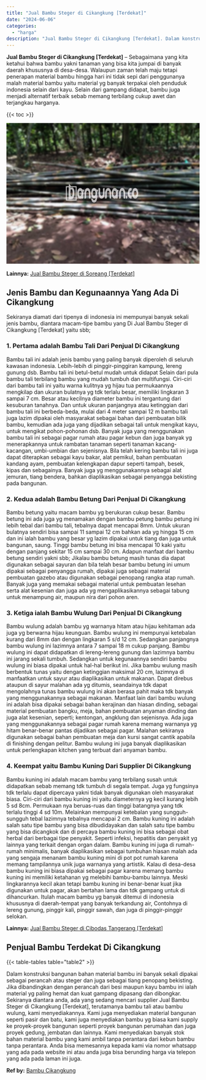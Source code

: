 ```yaml
---
title: "Jual Bambu Steger di Cikangkung [Terdekat]"
date: "2024-06-06"
categories: 
  - "harga"
description: "Jual Bambu Steger di Cikangkung [Terdekat]. Dalam konstruksi bangunan bahan material bambu ini banyak sekali dipakai sebagai perancah atau steger dan juga se..."
---
```


**Jual Bambu Steger di Cikangkung \[Terdekat\]** – Sebagaimana yang kita ketahui bahwa bambu yakni tanaman yang bisa kita jumpai di banyak daerah khususnya di desa-desa. Walaupun zaman telah maju tetapi penerapan material bambu hingga hari ini tidak sepi dari penggunanya malah material bambu yaitu material yg banyak terpakai oleh penduduk indonesia selain dari kayu. Selain dari gampang didapat, bambu juga menjadi alternatif terbaik sebab memang terbilang cukup awet dan terjangkau harganya.

{{< toc >}}

![Jual Bambu Steger di Cikangkung [Terdekat]](/images/jual-bambu-tali-27.png)

**Lainnya:** [Jual Bambu Steger di Soreang \[Terdekat\]](https://bambu.bangunan.co/jual-bambu-steger-di-soreang-terdekat/)

## Jenis Bambu dan Kegunaannya Yang Ada Di Cikangkung

Sekiranya diamati dari tipenya di indonesia ini mempunyai banyak sekali jenis bambu, diantara macam-tipe bambu yang Di Jual Bambu Steger di Cikangkung \[Terdekat\] yaitu sbb;

### 1\. Pertama adalah Bambu Tali Dari Penjual Di Cikangkung

Bambu tali ini adalah jenis bambu yang paling banyak diperoleh di seluruh kawasan indonesia. Lebih-lebih di pinggir-pinggiran kampung, lereng gunung dsb. Bambu tali ini betul-betul mudah untuk didapat Selain dari pula bambu tali terbilang bambu yang mudah tumbuh dan multifungsi. Ciri-ciri dari bambu tali ini yaitu warna kulitnya yg hijau tua permukaannya mengkilap dan ukuran bulatnya yg tdk terlalu besar, memiliki lingkaran 3 sampai 7 cm. Besar atau kecilnya diameter bambu ini tergantung dari kesuburan tanahnya. Dan untuk ukuran panjangnya atau ketinggian dari bambu tali ini berbeda-beda, mulai dari 4 meter sampai 12 m bambu tali juga lazim dipakai oleh masyarakat sebagai bahan dari pembuatan bilik bambu, kemudian ada juga yang dijadikan sebagai tali untuk mengikat kayu, untuk mengikat pohon-pohonan dsb. Banyak juga yang menggunakan bambu tali ini sebagai pagar rumah atau pagar kebun dan juga banyak yg menerapkannya untuk rambatan tanaman seperti tanaman kacang-kacangan, umbi-umbian dan sejenisnya. Bila telah kering bambu tali ini juga dapat diterapkan sebagai kayu bakar, alat pemikul, bahan pembuatan kandang ayam, pembuatan kelengkapan dapur seperti tampah, besek, kipas dan sebagainya. Banyak juga yg menggunakannya sebagai alat jemuran, tiang bendera, bahkan diaplikasikan sebagai penyangga bekisting pada bangunan.

### 2\. Kedua adalah Bambu Betung Dari Penjual Di Cikangkung

Bambu betung yaitu macam bambu yg berukuran cukup besar. Bambu betung ini ada juga yg menamakan dengan bambu petung bambu petung ini lebih tebal dari bambu tali, tebalnya dapat mencapai 8mm. Untuk ukuran bulatnya sendiri bisa sampai 11 sampai 12 cm bahkan ada yg hingga 15 cm dan ini ialah bambu yang besar yg lazim dipakai untuk tiang dan juga untuk bangunan, saung. Tinggi bambu betung ini bisa mencapai 10 kaki yaitu dengan panjang sekitar 15 cm sampai 30 cm. Adapun manfaat dari bambu betung sendiri yakni sbb; Jikalau bambu betung masih tunas dia dapat digunakan sebagai sayuran dan bila telah besar bambu betung ini umum dipakai sebagai penyangga rumah, dipakai juga sebagai material pembuatan gazebo atau digunakan sebagai penopang rangka atap rumah. Banyak juga yang memakai sebagai material untuk pembuatan lesehan serta alat kesenian dan juga ada yg mengaplikasikannya sebagai tabung untuk menampung air, maupun nira dari pohon aren.

### 3\. Ketiga ialah Bambu Wulung Dari Penjual Di Cikangkung

Bambu wulung adalah bambu yg warnanya hitam atau hijau kehitaman ada juga yg berwarna hijau keunguan. Bambu wulung ini mempunyai ketebalan kurang dari 8mm dan dengan lingkaran 5 s/d 12 cm. Sedangkan panjangnya bambu wulung ini lazimnya antara 7 sampai 18 m cukup panjang. Bambu wulung ini dapat didapatkan di lereng-lereng gunung dan lazimnya bambu ini jarang sekali tumbuh. Sedangkan untuk kegunaannya sendiri bambu wulung ini biasa dipakai untuk hal-hal berikut ini. Jika bambu wulung masih berbentuk tunas yaitu dengan ketinggian maksimal 20 cm, lazimnya di manfaatkan untuk sayur atau diaplikasikan untuk makanan. Dapat direbus ataupun di sayur malahan ada yg ditumis, seandainya tdk dapat mengolahnya tunas bambu wulung ini akan berasa pahit maka tdk banyak yang menggunakannya sebagai makanan. Manfaat lain dari bambu wulung ini adalah bisa dipakai sebagai bahan kerajinan dan hiasan dinding, sebagai material pembuatan bangku, meja, bahan pembuatan anyaman dinding dan juga alat kesenian, seperti; kentongan, angklung dan sejenisnya. Ada juga yang menggunakannya sebagai pagar rumah karena memang warnanya yg hitam benar-benar pantas dijadikan sebagai pagar. Malahan sekiranya digunakan sebagai bahan pembuatan meja dan kursi sangat cantik apabila di finishing dengan pelitur. Bambu wulung ini juga banyak diaplikasikan untuk perlengkapan kitchen yang terbuat dari anyaman bambu.

### 4\. Keempat yaitu Bambu Kuning Dari Supplier Di Cikangkung

Bambu kuning ini adalah macam bambu yang terbilang susah untuk didapatkan sebab memang tdk tumbuh di segala tempat. Juga yg fungsinya tdk terlalu dapat dipercaya yakni tidak banyak digunakan oleh masyarakat biasa. Ciri-ciri dari bambu kuning ini yaitu diameternya yg kecil kurang lebih 5 sd 8cm. Permukaan nya beruas-ruas dan tinggi batangnya yang tdk terlalu tinggi 4 sd 10m. Melainkan mempunyai ketebalan yang sungguh-sungguh tebal lazimnya tebalnya mencapai 2 cm. Bambu kuning ini adalah salah satu tipe bambu yang bisa dibudidayakan dan salah satu tipe bambu yang bisa dicangkok dan di percaya bambu kuning ini bisa sebagai obat herbal dari berbagai tipe penyakit. Seperti infeksi, hepatitis dan penyakit yg lainnya yang terkait dengan organ dalam. Bambu kuning ini juga di rumah-rumah minimalis, banyak diaplikasikan sebagai tumbuhan hiasan malah ada yang sengaja menanam bambu kuning mini di pot pot rumah karena memang tampilannya unik juga warnanya yang artistik. Kalau di desa-desa bambu kuning ini biasa dipakai sebagai pagar karena memang bambu kuning ini memiliki ketahanan yg melebihi bambu-bambu lainnya. Meski lingkarannya kecil akan tetapi bambu kuning ini benar-benar kuat jika digunakan untuk pagar, akan bertahan lama dan tdk gampang untuk di dihancurkan. Itulah macam bambu yg banyak ditemui di indonesia khususnya di daerah-tempat yang banyak terkandung air, Contohnya di lereng gunung, pinggir kali, pinggir sawah, dan juga di pinggir-pinggir selokan.

**Lainnya:** [Jual Bambu Steger di Cibodas Tangerang \[Terdekat\]](https://bambu.bangunan.co/jual-bambu-steger-di-cibodas-tangerang-terdekat/)

## Penjual Bambu Terdekat Di Cikangkung

{{< table-tables table="table2" >}}

Dalam konstruksi bangunan bahan material bambu ini banyak sekali dipakai sebagai perancah atau steger dan juga sebagai tiang penopang bekisting. Jika dibandingkan dengan perancah dari besi maupun kayu bambu ini ialah material yg paling hemat dan kuat gampang dipasang dan dibongkar. Sekiranya diantara anda, ada yang sedang mencari supplier Jual Bambu Steger di Cikangkung \[Terdekat\], terutamanya bambu tali atau bambu wulung, kami menyediakannya. Kami juga menyediakan material bangunan seperti pasir dan batu, kami juga menyediakan bambu yg biasa kami supply ke proyek-proyek bangunan seperti proyek bangunan perumahan dan juga proyek gedung, jembatan dan lainnya. Kami menyediakan banyak stok bahan material bambu yang kami ambil tanpa perantara dari kebun bambu tanpa perantara. Anda bisa memesannya kepada kami via nomor whatsapp yang ada pada website ini atau anda juga bisa berunding harga via telepon yang ada pada laman ini juga.

**Ref by:** [Bambu Cikangkung](https://id.wikipedia.org/wiki/Bambu)
